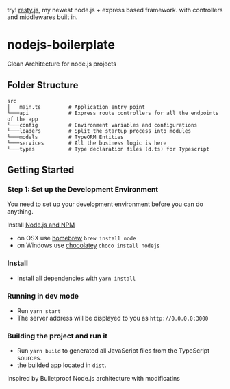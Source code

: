 try! [resty.js](https://github.com/restyjs/resty), my newest node.js + express based framework. with controllers and middlewares built in.

# nodejs-boilerplate
Clean Architecture for node.js projects

## Folder Structure 

```
src
│   main.ts         # Application entry point
└───api             # Express route controllers for all the endpoints of the app
└───config          # Environment variables and configurations
└───loaders         # Split the startup process into modules
└───models          # TypeORM Entities
└───services        # All the business logic is here
└───types           # Type declaration files (d.ts) for Typescript

```


## Getting Started

### Step 1: Set up the Development Environment

You need to set up your development environment before you can do anything.

Install [Node.js and NPM](https://nodejs.org/en/download/)

- on OSX use [homebrew](http://brew.sh) `brew install node`
- on Windows use [chocolatey](https://chocolatey.org/) `choco install nodejs`

### Install

- Install all dependencies with `yarn install`

### Running in dev mode

- Run `yarn start` 
- The server address will be displayed to you as `http://0.0.0.0:3000`

### Building the project and run it

- Run `yarn build` to generated all JavaScript files from the TypeScript sources.
- the builded app located in `dist`.


Inspired by Bulletproof Node.js architecture with modificatins
